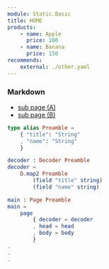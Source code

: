 ```yaml
---
module: Static.Basic
title: HOME
products:
    - name: Apple
      price: 100
    - name: Banana
      price: 150
recommends: 
    external: ./other.yaml
---
```

### Markdown
- [sub page (A)](/sub/a)
- [sub page (B)](/sub/b)


```elm
type alias Preamble = 
    { "title": "String"
    , "name": "String"
    }

decoder : Decoder Preamble
decoder =
    D.map2 Preamble
        (field "title" string)
        (field "name" string)

main : Page Preamble
main = 
    page
        { decoder = decoder
        , head = head
        , body = body
        }
.
.
.

```
